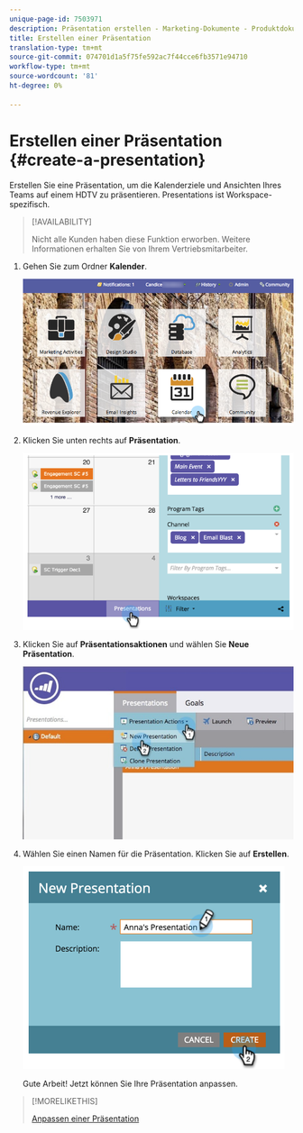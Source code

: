 ```yaml
---
unique-page-id: 7503971
description: Präsentation erstellen - Marketing-Dokumente - Produktdokumentation
title: Erstellen einer Präsentation
translation-type: tm+mt
source-git-commit: 074701d1a5f75fe592ac7f44cce6fb3571e94710
workflow-type: tm+mt
source-wordcount: '81'
ht-degree: 0%

---
```



# Erstellen einer Präsentation {#create-a-presentation}

Erstellen Sie eine Präsentation, um die Kalenderziele und Ansichten Ihres Teams auf einem HDTV zu präsentieren. Presentations ist Workspace-spezifisch.

>[!AVAILABILITY]
>
>
>Nicht alle Kunden haben diese Funktion erworben. Weitere Informationen erhalten Sie von Ihrem Vertriebsmitarbeiter.

1. Gehen Sie zum Ordner **Kalender**.

   ![](assets/2017-05-10-15-30-47.png)

1. Klicken Sie unten rechts auf **Präsentation**.

   ![](assets/image2015-3-18-12-3a29-3a26.png)

1. Klicken Sie auf **Präsentationsaktionen** und wählen Sie **Neue Präsentation**.

   ![](assets/image2015-3-26-12-3a38-3a6.png)

1. Wählen Sie einen Namen für die Präsentation. Klicken Sie auf **Erstellen**.

   ![](assets/image2015-3-18-12-3a32-3a30.png)

   Gute Arbeit! Jetzt können Sie Ihre Präsentation anpassen.

>[!MORELIKETHIS]
>
>[Anpassen einer Präsentation](/help/marketo/product-docs/core-marketo-concepts/marketing-calendar/calendar-hd/customize-a-presentation.md)
